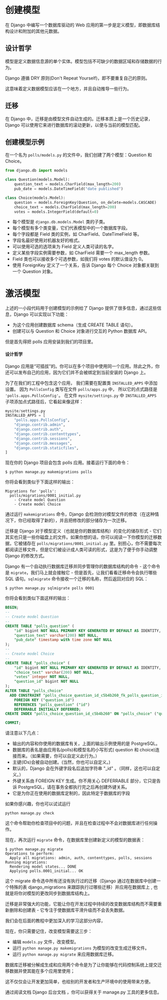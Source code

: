 # 创建模型

在 Django 中编写一个数据库驱动的 Web 应用的第一步是定义模型，即数据库结构设计和附加的其他元数据。

## 设计哲学

模型是定义数据信息源的单个实体。模型包括不可缺少的数据区域和存储数据的行为。

Django 遵循 DRY 原则(Don't Repeat Yourself)，即不要重复自己的原则。

这意味着定义数据模型应该在一个地方，并且自动推导一些行为。

## 迁移

在 Django 中，迁移是由模型文件自动生成的。迁移本质上是一个历史记录，Django 可以使用它来进行数据库的滚动更新，以便与当前的模型匹配。

## 创建模型示例

在一个名为 `polls/models.py` 的文件中，我们创建了两个模型：Question 和 Choice。

```python
from django.db import models

class Question(models.Model):
    question_text = models.CharField(max_length=200)
    pub_date = models.DateTimeField("date published")

class Choice(models.Model):
    question = models.ForeignKey(Question, on_delete=models.CASCADE)
    choice_text = models.CharField(max_length=200)
    votes = models.IntegerField(default=0)
```

- 每个模型是 `django.db.models.Model` 类的子类。
- 每个模型有多个类变量，它们代表模型中的一个数据库字段。
- 每个字段都是 Field 类的实例，如 CharField、DateTimeField 等。
- 字段名最好使用对机器友好的格式。
- 可以使用可选的选项来为 Field 定义人类可读的名字。
- 定义某些字段实例需要参数，如 CharField 需要一个 max_length 参数。
- Field 类也可以接收多个可选参数，如我们将 votes 的默认值设为 0。
- 使用 ForeignKey 定义了一个关系，告诉 Django 每个 Choice 对象都关联到一个 Question 对象。


# 激活模型

上述的一小段代码用于创建模型的示例给了 Django 提供了很多信息，通过这些信息，Django 可以实现以下功能：

- 为这个应用创建数据库 schema（生成 CREATE TABLE 语句）。
- 创建可以与 Question 和 Choice 对象进行交互的 Python 数据库 API。

但是首先得把 polls 应用安装到我们的项目里。

#### 设计哲学

Django 应用是“可插拔”的。你可以在多个项目中使用同一个应用。除此之外，你还可以发布自己的应用，因为它们并不会被绑定到当前安装的 Django 上。

为了在我们的工程中包含这个应用，
我们需要在配置类 `INSTALLED_APPS` 中添加设置。
因为 `PollsConfig` 类写在文件 `polls/apps.py` 中，
所以它的点式路径是 `'polls.apps.PollsConfig'`。
在文件 `mysite/settings.py` 中 `INSTALLED_APPS` 子项添加点式路径后，它看起来像这样：

```python
mysite/settings.py
INSTALLED_APPS = [
    "polls.apps.PollsConfig",
    "django.contrib.admin",
    "django.contrib.auth",
    "django.contrib.contenttypes",
    "django.contrib.sessions",
    "django.contrib.messages",
    "django.contrib.staticfiles",
]
```

现在你的 Django 项目会包含 polls 应用。接着运行下面的命令：

```shell
$ python manage.py makemigrations polls
```

你将会看到类似于下面这样的输出：

```
Migrations for 'polls':
  polls/migrations/0001_initial.py
    - Create model Question
    - Create model Choice
```

通过运行 `makemigrations` 命令，Django 会检测你对模型文件的修改（在这种情况下，你已经取得了新的），并且把修改的部分储存为一次迁移。

迁移是 Django 对于模型定义（也就是你的数据库结构）的变化的储存形式 - 它们其实也只是一些你磁盘上的文件。如果你想的话，你可以阅读一下你模型的迁移数据，它被储存在 `polls/migrations/0001_initial.py` 里。别担心，你不需要每次都阅读迁移文件，但是它们被设计成人类可读的形式，这是为了便于你手动调整 Django 的修改方式。

Django 有一个自动执行数据库迁移并同步管理你的数据库结构的命令 - 这个命令是 `migrate`，我们马上就会接触它 - 但是首先，让我们看看迁移命令会执行哪些 SQL 语句。`sqlmigrate` 命令接收一个迁移的名称，然后返回对应的 SQL：

```shell
$ python manage.py sqlmigrate polls 0001
```

你将会看到类似下面这样的输出：

```sql
BEGIN;
--
-- Create model Question
--
CREATE TABLE "polls_question" (
    "id" bigint NOT NULL PRIMARY KEY GENERATED BY DEFAULT AS IDENTITY,
    "question_text" varchar(200) NOT NULL,
    "pub_date" timestamp with time zone NOT NULL
);
--
-- Create model Choice
--
CREATE TABLE "polls_choice" (
    "id" bigint NOT NULL PRIMARY KEY GENERATED BY DEFAULT AS IDENTITY,
    "choice_text" varchar(200) NOT NULL,
    "votes" integer NOT NULL,
    "question_id" bigint NOT NULL
);
ALTER TABLE "polls_choice"
  ADD CONSTRAINT "polls_choice_question_id_c5b4b260_fk_polls_question_id"
    FOREIGN KEY ("question_id")
    REFERENCES "polls_question" ("id")
    DEFERRABLE INITIALLY DEFERRED;
CREATE INDEX "polls_choice_question_id_c5b4b260" ON "polls_choice" ("question_id");

COMMIT;
```

请注意以下几点：

- 输出的内容和你使用的数据库有关，上面的输出示例使用的是 PostgreSQL。
- 数据库的表名是由应用名(polls)和模型名的小写形式( question 和 choice)连接而来。（如果需要，你可以自定义此行为。）
- 主键(IDs)会被自动创建。(当然，你也可以自定义。)
- 默认的，Django 会在外键字段名后追加字符串 "_id" 。（同样，这也可以自定义。）
- 外键关系由 FOREIGN KEY 生成。你不用关心 DEFERRABLE 部分，它只是告诉 PostgreSQL，请在事务全都执行完之后再创建外键关系。
- 它是为你正在使用的数据库定制的，因此特定于数据库的字段


如果你感兴趣，你也可以试试运行 

```python manage.py check```

这个命令帮助你检查项目中的问题，并且在检查过程中不会对数据库进行任何操作。

现在，再次运行 ```migrate``` 命令，在数据库里创建新定义的模型的数据表：


```shell
$ python manage.py migrate
Operations to perform:
  Apply all migrations: admin, auth, contenttypes, polls, sessions
Running migrations:
  Rendering model states... DONE
  Applying polls.0001_initial... OK
```

这个 migrate 命令选中所有还没有执行过的迁移（Django 通过在数据库中创建一个特殊的表 django_migrations 来跟踪执行过哪些迁移）并应用在数据库上 , 也就是将你对模型的更改同步到数据库结构上。

迁移是非常强大的功能，它能让你在开发过程中持续的改变数据库结构而不需要重新删除和创建表 - 它专注于使数据库平滑升级而不会丢失数据。

我们会在后面的教程中更加深入的学习这部分内容，

现在，你只需要记住，改变模型需要这三步：

- 编辑 ```models.py``` 文件，改变模型。
- 运行 ```python manage.py makemigrations``` 为模型的改变生成迁移文件。
- 运行 ```python manage.py migrate``` 来应用数据库迁移。


数据库迁移被分解成生成和应用两个命令是为了让你能够在代码控制系统上提交迁移数据并使其能在多个应用里使用；

这不仅仅会让开发更加简单，也给别的开发者和生产环境中的使用带来方便。

通过阅读文档 Django 后台文档 ，你可以获得关于 manage.py 工具的更多信息。


